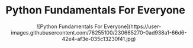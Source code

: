 # Python Fundamentals For Everyone

<p align="center">
![Python Fundamentals For Everyone](https://user-images.githubusercontent.com/76255100/230665270-0ad938a1-66d6-42e4-af3e-035c13230f41.jpg)
